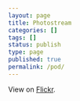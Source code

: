 ```yaml
---
layout: page
title: Photostream
categories: []
tags: []
status: publish
type: page
published: true
permalink: /pod/
---
```

<div class="row">
    <div id="today-div">
        <a href="" target="_blank" id="today-link"><img id="today" style="display:none"/></a>
        <p id="today-description"></p>
    </div>
</div>
<div class="row">
    <p>View on <a href="https://secure.flickr.com/photos/103377679@N03/sets/72157642172999344/">Flickr</a>.</p>
    <div id="pods" class="gallery"></div>
    <div class="pod-nav">
        <a href="#" id="prev-link" style="display:none"><< Prev </a>
        <a href="#" id="more-link" style="display:none">Next >> </a>
    </div>

</div>
<div class="row">
</div>
<script src="/js/jquery.colorbox-min.js"></script>
<script src="/js/gallery.js" type="text/javascript"></script>
